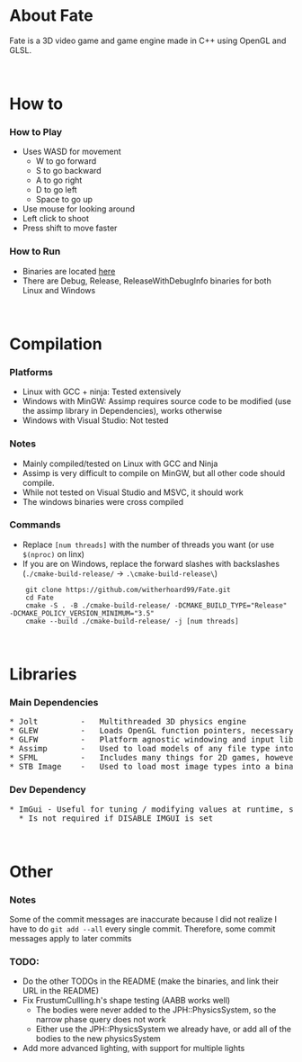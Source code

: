 # About Fate
Fate is a 3D video game and game engine made in C++ using OpenGL and GLSL. 

<br/>

# How to

### How to Play
* Uses WASD for movement
  * W to go forward
  * S to go backward
  * A to go right
  * D to go left
  * Space to go up
* Use mouse for looking around
* Left click to shoot
* Press shift to move faster

### How to Run
* Binaries are located [here](https://github.com/witherhoard99/Fate/releases/tag/v0.1.0)
* There are Debug, Release, ReleaseWithDebugInfo binaries for both Linux and Windows

<br/>

# Compilation

### Platforms
* Linux with GCC + ninja: Tested extensively 
* Windows with MinGW: Assimp requires source code to be modified (use the assimp library in Dependencies), works otherwise
* Windows with Visual Studio: Not tested


### Notes
* Mainly compiled/tested on Linux with GCC and Ninja
* Assimp is very difficult to compile on MinGW, but all other code should compile. 
* While not tested on Visual Studio and MSVC, it should work
* The windows binaries were cross compiled

### Commands
* Replace `[num threads]` with the number of threads you want (or use `$(nproc)` on linx)
* If you are on Windows, replace the forward slashes with backslashes (`./cmake-build-release/` -> `.\cmake-build-release\`)
```
    git clone https://github.com/witherhoard99/Fate.git
    cd Fate
    cmake -S . -B ./cmake-build-release/ -DCMAKE_BUILD_TYPE="Release" -DCMAKE_POLICY_VERSION_MINIMUM="3.5"
    cmake --build ./cmake-build-release/ -j [num threads]
```

<br/>

# Libraries

### Main Dependencies

<pre>
* Jolt         -   Multithreaded 3D physics engine
* GLEW         -   Loads OpenGL function pointers, necessary to be able to call any OpenGL function
* GLFW         -   Platform agnostic windowing and input library
* Assimp       -   Used to load models of any file type into one consistent interface and binary format 
* SFML         -   Includes many things for 2D games, however, Fate uses it for Audio
* STB Image    -   Used to load most image types into a binary format
</pre>

### Dev Dependency
<pre>
* ImGui - Useful for tuning / modifying values at runtime, saves lots of time
  * Is not required if DISABLE_IMGUI is set
</pre>

<br/>

# Other

### Notes
Some of the commit messages are inaccurate because I did not realize I have to do `git add --all` every single commit. 
Therefore, some commit messages apply to later commits 

### TODO:
* Do the other TODOs in the README (make the binaries, and link their URL in the README)
* Fix FrustumCullling.h's shape testing (AABB works well)
    * The bodies were never added to the JPH::PhysicsSystem, so the narrow phase query does not work
    * Either use the JPH::PhysicsSystem we already have, or add all of the bodies to the new physicsSystem
* Add more advanced lighting, with support for multiple lights
